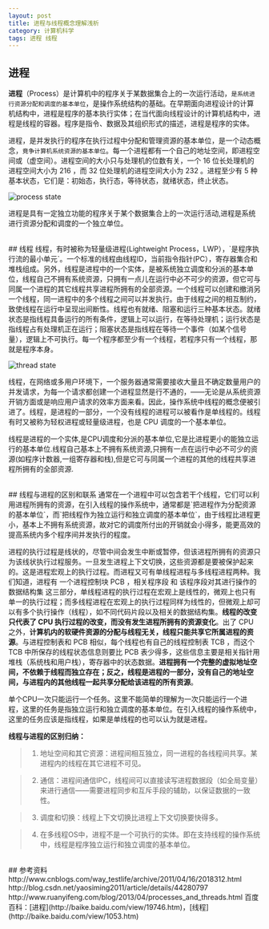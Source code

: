 ```yaml
---
layout: post
title: 进程与线程概念理解浅析
category: 计算机科学
tags: 进程 线程
---
```


## 进程
**进程**（Process）是计算机中的程序关于某数据集合上的一次运行活动，`是系统进行资源分配和调度的基本单位`，是操作系统结构的基础。在早期面向进程设计的计算机结构中，进程是程序的基本执行实体；在当代面向线程设计的计算机结构中，进程是线程的容器。程序是指令、数据及其组织形式的描述，进程是程序的实体。

进程，是并发执行的程序在执行过程中分配和管理资源的基本单位，是一个动态概念，`竟争计算机系统资源的基本单位`。每一个进程都有一个自己的地址空间，即进程空间或（虚空间）。进程空间的大小只与处理机的位数有关，一个 16 位长处理机的进程空间大小为 216 ，而 32 位处理机的进程空间大小为 232 。进程至少有 5 种基本状态，它们是：初始态，执行态，等待状态，就绪状态，终止状态。

![process state](http://ww2.sinaimg.cn/mw690/c3c88275jw1etwmdm9kwuj20be03lq2z.jpg)

进程是具有一定独立功能的程序关于某个数据集合上的一次运行活动,进程是系统进行资源分配和调度的一个独立单位。

<br/>
## 线程
线程，有时被称为轻量级进程(Lightweight Process，LWP），`是程序执行流的最小单元`。一个标准的线程由线程ID，当前指令指针(PC），寄存器集合和堆栈组成。另外，线程是进程中的一个实体，是被系统独立调度和分派的基本单位，线程自己不拥有系统资源，只拥有一点儿在运行中必不可少的资源，但它可与同属一个进程的其它线程共享进程所拥有的全部资源。一个线程可以创建和撤消另一个线程，同一进程中的多个线程之间可以并发执行。由于线程之间的相互制约，致使线程在运行中呈现出间断性。线程也有就绪、阻塞和运行三种基本状态。就绪状态是指线程具备运行的所有条件，逻辑上可以运行，在等待处理机；运行状态是指线程占有处理机正在运行；阻塞状态是指线程在等待一个事件（如某个信号量），逻辑上不可执行。每一个程序都至少有一个线程，若程序只有一个线程，那就是程序本身。

![thread state](http://ww1.sinaimg.cn/mw690/c3c88275jw1etwm7owjzlj20hs0c3jsc.jpg)

线程，在网络或多用户环境下，一个服务器通常需要接收大量且不确定数量用户的并发请求，为每一个请求都创建一个进程显然是行不通的，——无论是从系统资源开销方面或是响应用户请求的效率方面来看。因此，操作系统中线程的概念便被引进了。线程，是进程的一部分，一个没有线程的进程可以被看作是单线程的。线程有时又被称为轻权进程或轻量级进程，也是 CPU 调度的一个基本单位。

线程是进程的一个实体,是CPU调度和分派的基本单位,它是比进程更小的能独立运行的基本单位.线程自己基本上不拥有系统资源,只拥有一点在运行中必不可少的资源(如程序计数器,一组寄存器和栈),但是它可与同属一个进程的其他的线程共享进程所拥有的全部资源.

<br/>
## 线程与进程的区别和联系
通常在一个进程中可以包含若干个线程，它们可以利用进程所拥有的资源，在引入线程的操作系统中，通常都是`把进程作为分配资源的基本单位`，而`把线程作为独立运行和独立调度的基本单位`，由于线程比进程更小，基本上不拥有系统资源，故对它的调度所付出的开销就会小得多，能更高效的提高系统内多个程序间并发执行的程度。

进程的执行过程是线状的，尽管中间会发生中断或暂停，但该进程所拥有的资源只为该线状执行过程服务。一旦发生进程上下文切换，这些资源都是要被保护起来的。这是进程宏观上的执行过程。而进程又可有单线程进程与多线程进程两种。我们知道，进程有 一个进程控制块 PCB ，相关程序段 和 该程序段对其进行操作的数据结构集 这三部分，单线程进程的执行过程在宏观上是线性的，微观上也只有单一的执行过程；而多线程进程在宏观上的执行过程同样为线性的，但微观上却可以有多个执行操作（线程），如不同代码片段以及相关的数据结构集。**线程的改变只代表了 CPU 执行过程的改变，而没有发生进程所拥有的资源变化**。出了 CPU 之外，**计算机内的软硬件资源的分配与线程无关，线程只能共享它所属进程的资源**。与进程控制表和 PCB 相似，每个线程也有自己的线程控制表 TCB ，而这个 TCB 中所保存的线程状态信息则要比 PCB 表少得多，这些信息主要是相关指针用堆栈（系统栈和用户栈），寄存器中的状态数据。**进程拥有一个完整的虚拟地址空间，不依赖于线程而独立存在；反之，线程是进程的一部分，没有自己的地址空间，与进程内的其他线程一起共享分配给该进程的所有资源**。

单个CPU一次只能运行一个任务。这里不能简单的理解为一次只能运行一个进程，这里的任务是指独立运行和独立调度的基本单位。在引入线程的操作系统中，这里的任务应该是指线程，如果是单线程的也可以认为就是进程。

**线程与进程的区别归纳：**
> 1. 地址空间和其它资源：进程间相互独立，同一进程的各线程间共享。某进程内的线程在其它进程不可见。

> 2. 通信：进程间通信IPC，线程间可以直接读写进程数据段（如全局变量）来进行通信——需要进程同步和互斥手段的辅助，以保证数据的一致性。

> 3. 调度和切换：线程上下文切换比进程上下文切换要快得多。

> 4. 在多线程OS中，进程不是一个可执行的实体。即在支持线程的操作系统中，线程是程序独立运行和独立调度的基本单位。

<br/>
## 参考资料
http://www.cnblogs.com/way_testlife/archive/2011/04/16/2018312.html
http://blog.csdn.net/yaosiming2011/article/details/44280797
http://www.ruanyifeng.com/blog/2013/04/processes_and_threads.html
百度百科：[进程](http://baike.baidu.com/view/19746.htm)，[线程](http://baike.baidu.com/view/1053.htm)